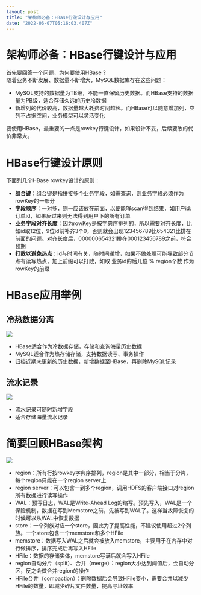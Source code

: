 ```yaml
---
layout: post
title: "架构师必备：HBase行键设计与应用"
date: "2022-06-07T05:16:03.407Z"
---
```

架构师必备：HBase行键设计与应用
==================

首先要回答一个问题，为何要使用HBase？  
随着业务不断发展、数据量不断增大，MySQL数据库存在这些问题：

*   MySQL支持的数据量为TB级，不能一直保留历史数据。而HBase支持的数据量为PB级，适合存储久远的历史冷数据
*   新增列的代价较高，数据量越大耗费时间越长。而HBase可以随意增加列，空列不占据空间，业务模型可以灵活变化

要使用HBase，最重要的一点是rowkey行键设计，如果设计不妥，后续要改的代价非常大。

HBase行键设计原则
===========

下面列几个HBase rowkey设计的原则：

*   **组合键**：组合键是指拼接多个业务字段，如需查询，则业务字段必须作为rowKey的一部分
*   **字段顺序**：一对多，则一应该放在前面，以便能够scan得到结果，如用户id:订单id，如果反过来则无法得到用户下的所有订单
*   **业务字段对齐长度**：因为rowKey是按字典序排列的，所以需要对齐长度，比如id取12位，9位id前补齐3个0，否则就会出现123456789比654321比排在前面的问题。对齐长度后，000000654321排在000123456789之前，符合预期
*   **打散以避免热点**：id与时间有关，随时间递增，如果不做处理可能导致部分节点有读写热点，加上前缀可以打散，如取 业务id的后几位 % region个数 作为rowKey的前缀

HBase应用举例
=========

冷热数据分离
------

![](https://img2022.cnblogs.com/blog/1247698/202206/1247698-20220605165652390-1880692877.png)

*   HBase适合作为冷数据存储，存储和查询海量历史数据
*   MySQL适合作为热存储存储，支持数据读写、事务操作
*   归档近期未更新的历史数据，新增数据至HBase，再删除MySQL记录

流水记录
----

![](https://img2022.cnblogs.com/blog/1247698/202206/1247698-20220605165736054-636060992.png)

*   流水记录可随时新增字段
*   适合存储海量流水记录

简要回顾HBase架构
===========

![](https://img2022.cnblogs.com/blog/1247698/202206/1247698-20220605180847970-1740963755.png)

*   region：所有行按rowkey字典序排列，region是其中一部分，相当于分片，每个region只能在一个region server上
*   region server：可以包含一到多个region，调用HDFS的客户端接口对region所有数据进行读写操作
*   WAL：预写日志，WAL是Write-Ahead Log的缩写。预先写入，WAL是一个保险机制，数据在写到Memstore之前，先被写到WAL了。这样当故障恢复的时候可以从WAL中恢复数据
*   store：一个列族对应一个store，因此为了提高性能，不建议使用超过2个列族。一个store包含一个memstore和多个HFile
*   memstore：数据写入WAL之后就会被放入memstore，主要用于在内存中对行做排序，排序完成后再写入HFile
*   HFile：数据的存储实体，memstore写满后就会写入HFile
*   region自动分片（split）、合并（merge）：region大小达到阈值后，会自动分区，反之会做合并region的操作
*   HFile合并（compaction）：删除数据后会导致HFile变小，需要合并以减少HFile的数量，即减少碎片文件数量，提高寻址效率